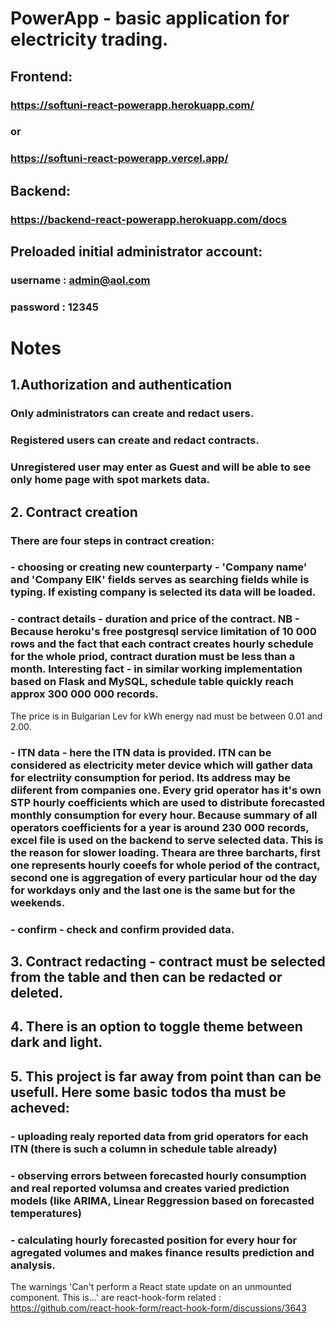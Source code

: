 # PowerApp - basic application for electricity trading. 
## Frontend:
### https://softuni-react-powerapp.herokuapp.com/
### or
### https://softuni-react-powerapp.vercel.app/
## Backend:
### https://backend-react-powerapp.herokuapp.com/docs

## Preloaded initial administrator account: 
### username : admin@aol.com
### password : 12345
# Notes
## 1.Authorization and authentication
### Only administrators can create and redact users.
### Registered users can create and redact contracts.
### Unregistered user may enter as Guest and will be able to see only home page with spot markets data.
## 2. Contract creation
### There are four steps in contract creation:
### - choosing or creating new counterparty - 'Company name' and 'Company EIK' fields serves as searching fields while is typing. If existing company is selected its data will be loaded.  
### - contract details - duration and price of the contract. NB - Because heroku's free postgresql service limitation of 10 000 rows and the fact that each contract creates hourly schedule for the whole priod, contract duration must be less than a month. Interesting fact - in similar working implementation based on Flask and MySQL, schedule table quickly reach approx 300 000 000 records.
The price is in Bulgarian Lev for kWh energy nad must be between 0.01 and 2.00.
### - ITN data - here the ITN data is provided. ITN can be considered as electricity meter device which will gather data for electriity consumption for period. Its address may be diiferent from companies one. Every grid operator has it's own STP hourly coefficients which are used to distribute forecasted monthly consumption for every hour. Because summary of all operators coefficients for a year is around 230 000 records, excel file is used on the backend to serve selected data. This is the reason for slower loading. Theara are three barcharts, first one represents hourly coeefs for whole period of the contract, second one is aggregation of every particular hour od the day for workdays only and the last one is the same but for the weekends.
### - confirm - check and confirm provided data.
## 3. Contract redacting - contract must be selected from the table and then can be redacted or deleted.
## 4. There is an option to toggle theme between dark and light.
## 5. This project is far away from point than can be usefull. Here some basic todos tha must be acheved:
### - uploading realy reported data from grid operators for each ITN (there is such a column in schedule table already)
### - observing errors between forecasted hourly consumption and real reported volumsa and creates varied prediction models (like ARIMA, Linear Reggression based on forecasted temperatures)
### - calculating hourly forecasted position for every hour for agregated volumes and makes finance results prediction and analysis.
The warnings 'Can't perform a React state update on an unmounted component. This is...' are react-hook-form related : https://github.com/react-hook-form/react-hook-form/discussions/3643


